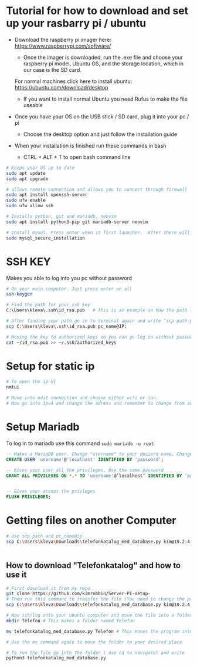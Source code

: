 # Tutorial for how to download and set up your rasbarry pi / ubuntu

* Download the raspberry pi imager here: https://www.raspberrypi.com/software/
    * Once the imager is downloaded, run the .exe file and choose your raspberry pi model, Ubuntu OS, and the storage location, which in our case is the SD card.
    
    For normal machines click here to install ubuntu: https://ubuntu.com/download/desktop 

    * If you want to install normal Ubuntu you need Rufus to make the file useable

* Once you have your OS on the USB stick / SD card, plug it into your pc / pi 

    * Choose the desktop option and just follow the installation guide

* When your installation is finished run these commands in bash
    * CTRL + ALT + T to open bash command line
```sh 
# Keeps your OS up to date 
sudo apt update 
sudo apt upgrade

# allows remote connection and allows you to connect through firewall
sudo apt install openssh-server  
sudo ufw enable
sudo ufw allow ssh

# Installs python, git and mariadb, neovim 
sudo apt install python3-pip git mariadb-server neovim

# Install mysql. Press enter when it first launches.  After there will be multiple prompts, Y =  yes and N = no,  Correct: n, n, Y, Y, Y, Y, Y 
sudo mysql_secure_installation    
```

# SSH KEY 

Makes you able to log into you pc without password

```sh
# On your main computer. Just press enter on all 
ssh-keygen  

# Find the path for your ssh key
C:\Users\kleva\.ssh\id_rsa.pub   # This is an example on how the path looks like. 

# After finding your path go in to terminal again and write "scp path pc_name@IP:"
scp C:\Users\kleva\.ssh\id_rsa.pub pc_name@IP:

# Moving the key to authorized keys so you can go log in without password 
cat ~/id_rsa.pub >> ~/.ssh/authorized_keys

```
# Setup for static ip

```sh
# To open the ip UI
nmtui

# Move into edit connection and choose either wifi or lan.
# Now go into Ipv4 and change the adress and remember to change from automatic to manual
```



# Setup Mariadb 
To log in to mariadb use this command ``sudo mariadb -u root``

```sql 
-- Makes a MariaDB user. Change "username" to your desierd name. Change "password" to your desired password
CREATE USER 'username'@'localhost' IDENTIFIED BY 'password';

-- Gives your user all the privileges. Use the same password 
GRANT ALL PRIVILEGES ON *.* TO 'username'@’localhost’ IDENTIFIED BY 'password';


-- Gives your accout the privleges 
FLUSH PRIVILEGES;

```

# Getting files on another Computer
```sh
# Use scp path and pc_name@ip
scp C:\Users\kleva\Downloads\telefonkatalog_med_database.py kim@10.2.4.62: # This is an example of a scp command 
 
```

## How to download "Telefonkatalog" and how to use it 

```sh
# First download it from my repo
git clone https://github.com/kimrobbin/Server-PI-setup- 
# Then run this command to transfer the file (You need to change the path and ip to your own, this is just my path, pc_name and ip)
scp C:\Users\kleva\Downloads\telefonkatalog_med_database.py kim@10.2.4.62:

# Now ssh/log onto your ubuntu computer and move the file into a folder and the place you want 
mkdir Telefon # This makes a folder named Telefon

mv telefonkatalog_med_database.py Telefon # This moves the program into a folder.

# Use the mv command again to move the folder to your desired place 

# To run the file go into the folder ( use cd to navigate) and write 
python3 telefonkatalog_med_database.py

```
